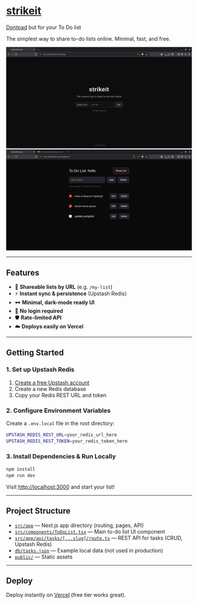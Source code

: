 # [strikeit](https://rg-strikeit.vercel.app)

[Dontpad](https://dontpad.com/) but for your To Do list 

The simplest way to share to-do lists online. Minimal, fast, and free.

![strikeit screenshot](img/image.png)
![sample list](img/image2.png)


---

## Features

- 🔗 **Shareable lists by URL** (e.g. `/my-list`)
- ⚡ **Instant sync & persistence** (Upstash Redis)
- 🕶️ **Minimal, dark-mode ready UI**
- 🚫 **No login required**
- 🛡️ **Rate-limited API**
- ☁️ **Deploys easily on Vercel**

---

## Getting Started

### 1. Set up Upstash Redis

1. [Create a free Upstash account](https://console.upstash.com/)
2. Create a new Redis database
3. Copy your Redis REST URL and token

### 2. Configure Environment Variables

Create a `.env.local` file in the root directory:

```bash
UPSTASH_REDIS_REST_URL=your_redis_url_here
UPSTASH_REDIS_REST_TOKEN=your_redis_token_here
```

### 3. Install Dependencies & Run Locally

```bash
npm install
npm run dev
```

Visit [http://localhost:3000](http://localhost:3000) and start your list!

---

## Project Structure

- [`src/app`](src/app) — Next.js app directory (routing, pages, API)
- [`src/components/ToDoList.tsx`](src/components/ToDoList.tsx) — Main to-do list UI component
- [`src/app/api/tasks/[...slug]/route.ts`](src/app/api/tasks/[...slug]/route.ts) — REST API for tasks (CRUD, Upstash Redis)
- [`db/tasks.json`](db/tasks.json) — Example local data (not used in production)
- [`public/`](public/) — Static assets

---

## Deploy

Deploy instantly on [Vercel](https://vercel.com/) (free tier works great).

